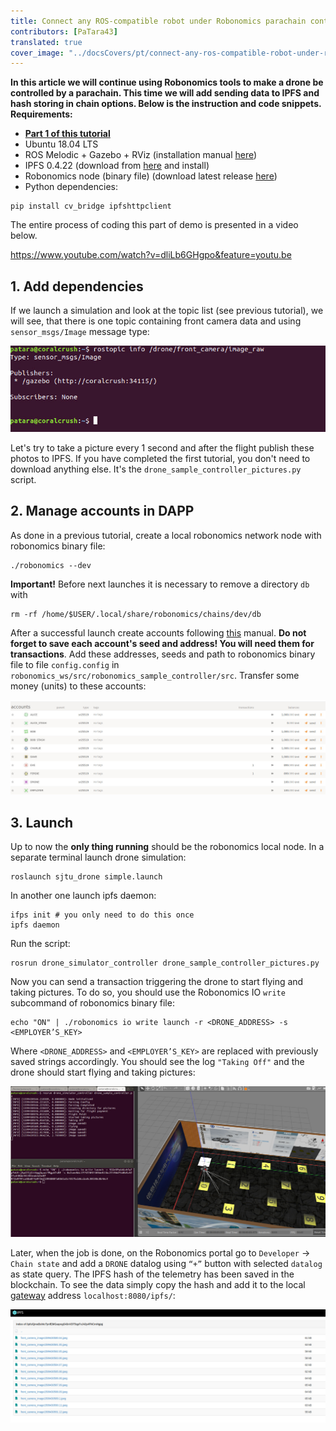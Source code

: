 ```yaml
---
title: Connect any ROS-compatible robot under Robonomics parachain control. Part 2, IPFS
contributors: [PaTara43]
translated: true
cover_image: "../docsCovers/pt/connect-any-ros-compatible-robot-under-robonomics-parachain-control-2.png"
---
```


**In this article we will continue using Robonomics tools to make a drone be controlled by a parachain. This time we will add sending data to IPFS and hash storing in chain options. Below is the instruction and code snippets. Requirements:**
- [**Part 1 of this tutorial**](/docs/connect-any-ros-compatible-robot-under-robonomics-parachain-control-1)
- Ubuntu 18.04 LTS
- ROS Melodic + Gazebo + RViz (installation manual [here](http://wiki.ros.org/melodic/Installation))
- IPFS 0.4.22 (download from [here](https://dist.ipfs.io/go-ipfs/v0.4.22/go-ipfs_v0.4.22_linux-386.tar.gz) and install)
- Robonomics node (binary file) (download latest release [here](https://github.com/airalab/robonomics/releases))
- Python dependencies:
```
pip install cv_bridge ipfshttpclient
```
The entire process of coding this part of demo is presented in a video below.

https://www.youtube.com/watch?v=dliLb6GHgpo&feature=youtu.be


## 1. Add dependencies
If we launch a simulation and look at the topic list (see previous tutorial), we will see, that there is one topic containing front camera data and using `sensor_msgs/Image` message type:

![front_camera](../images/drone-demo/front_camera.jpg "front_camera")

Let's try to take a picture every 1 second and after the flight publish these photos to IPFS. If you have completed the first tutorial, you don't need to download anything else. It's the `drone_sample_controller_pictures.py` script.
## 2. Manage accounts in DAPP
As done in a previous tutorial, create a local robonomics network node with robonomics binary file:
```
./robonomics --dev
```
**Important!** Before next launches it is necessary to remove a directory `db` with
```
rm -rf /home/$USER/.local/share/robonomics/chains/dev/db
```
After a successful launch create accounts following [this](/docs/create-account-in-dapp) manual. **Do not forget to save each account's seed and address! You will need them for transactions**. Add these addresses, seeds and path to robonomics binary file to file `config.config` in `robonomics_ws/src/robonomics_sample_controller/src`. Transfer some money (units) to these accounts:

![balances](../images/drone-demo/balances.jpg "balances")
## 3. Launch
Up to now the **only thing running** should be the robonomics local node. In a separate terminal launch drone simulation:
```
roslaunch sjtu_drone simple.launch
```
In another one launch ipfs daemon:
```
ifps init # you only need to do this once
ipfs daemon
```
Run the script:
```
rosrun drone_simulator_controller drone_sample_controller_pictures.py
```
Now you can send a transaction triggering the drone to start flying and taking pictures. To do so, you should use the Robonomics IO `write` subcommand of robonomics binary file:
```
echo "ON" | ./robonomics io write launch -r <DRONE_ADDRESS> -s <EMPLOYER’S_KEY>
```
Where `<DRONE_ADDRESS>`  and `<EMPLOYER’S_KEY>` are replaced with  previously saved strings accordingly.
You should see the log `"Taking Off"` and the drone should start flying and taking pictures:

![flying_picturing](../images/drone-demo/flying_picturing.jpg "flying_picturing")

Later, when the job is done, on the Robonomics portal go to `Developer` -> `Chain state` and add a `DRONE` datalog using `“+”` button with selected `datalog` as state query. The IPFS hash of the telemetry has been saved in the blockchain. To see the data simply copy the hash and add it to the local [gateway](https://gateway.ipfs.io/ipfs/QmeYYwD4y4DgVVdAzhT7wW5vrvmbKPQj8wcV2pAzjbj886/docs/getting-started/) address `localhost:8080/ipfs/`:

![Voila](../images/drone-demo/datalog.jpg "Voila")
